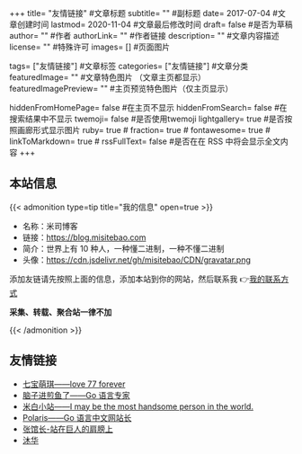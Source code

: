 +++
title= "友情链接" #文章标题
subtitle= "" #副标题
date= 2017-07-04 #文章创建时间
lastmod= 2020-11-04 #文章最后修改时间
draft= false #是否为草稿
author= "" #作者
authorLink= "" #作者链接
description= "" #文章内容描述
license= "" #特殊许可
images= [] #页面图片

tags= ["友情链接"] #文章标签
categories= ["友情链接"] #文章分类
featuredImage= "" #文章特色图片 （文章主页都显示）
featuredImagePreview= "" #主页预览特色图片（仅主页显示）

hiddenFromHomePage= false #在主页不显示
hiddenFromSearch= false #在搜索结果中不显示
twemoji= false #是否使用twemoji
lightgallery= true #是否按照画廊形式显示图片
ruby= true #
fraction= true #
fontawesome= true #
linkToMarkdown= true #
rssFullText= false #是否在在 RSS 中将会显示全文内容
+++

<!-- # 友情链接 -->

## 本站信息

{{< admonition type=tip title="我的信息" open=true >}}

- 名称：米司博客
- 链接：https://blog.misitebao.com
- 简介：世界上有 10 种人，一种懂二进制，一种不懂二进制
- 头像：https://cdn.jsdelivr.net/gh/misitebao/CDN/gravatar.png

添加友链请先按照上面的信息，添加本站到你的网站，然后联系我 👉[我的联系方式](/about/)

**采集、转载、聚合站一律不加**

{{< /admonition >}}

## 友情链接

- [七宝萌琪——love 77 forever](https://qibao.goho.co/)
- [脑子进煎鱼了——Go 语言专家](https://eddycjy.com/)
- [米白小站——I may be the most handsome person in the world.](http://www.jiaoguoliang.com/)
- [Polaris——Go 语言中文网站长](http://blog.studygolang.com/)
- [张馆长-站在巨人的肩膀上](https://zhangguanzhang.github.io/)
- [沐华](http://blog.wmuhua.com/)
